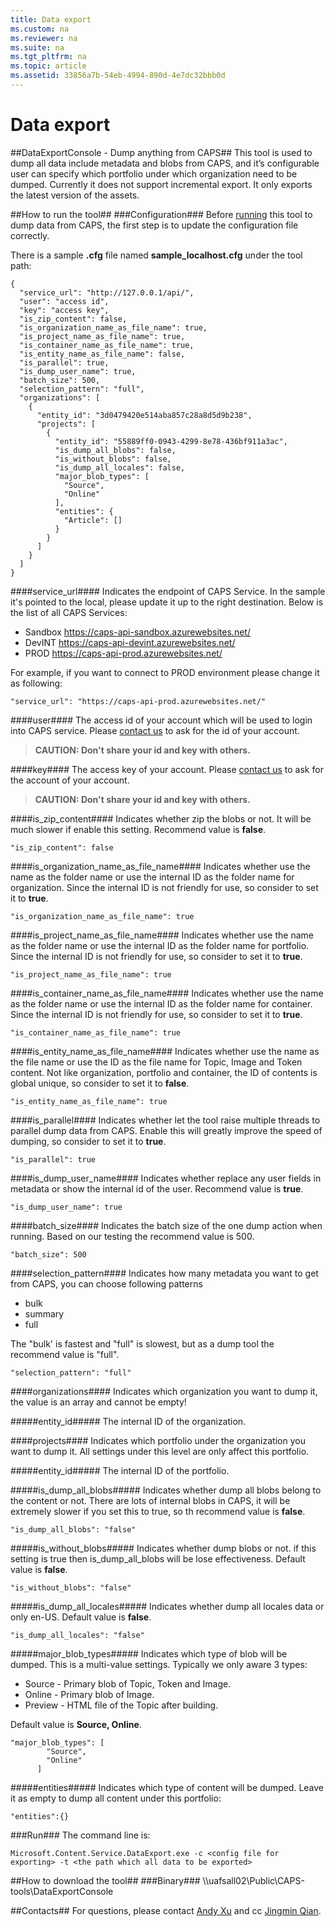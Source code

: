 ```yaml
---
title: Data export
ms.custom: na
ms.reviewer: na
ms.suite: na
ms.tgt_pltfrm: na
ms.topic: article
ms.assetid: 33856a7b-54eb-4994-890d-4e7dc32bbb0d
---
```

# Data export
##DataExportConsole - Dump anything from CAPS##
This tool is used to dump all data include metadata and blobs from CAPS, and it’s configurable user can specify which portfolio under which organization need to be dumped. Currently it does not support incremental export. It only exports the latest version of the assets. 

##How to run the tool##
###Configuration###
Before [running](#link2run) this tool to dump data from CAPS, the first step is to update the configuration file correctly.

There is a sample **.cfg** file named **sample\_localhost.cfg** under the tool path:

    {
      "service_url": "http://127.0.0.1/api/",
      "user": "access id",
      "key": "access key",
      "is_zip_content": false,
      "is_organization_name_as_file_name": true,
      "is_project_name_as_file_name": true,
      "is_container_name_as_file_name": true,
      "is_entity_name_as_file_name": false,
      "is_parallel": true,
      "is_dump_user_name": true,
      "batch_size": 500,
      "selection_pattern": "full",
      "organizations": [
        {
          "entity_id": "3d0479420e514aba857c28a8d5d9b238",
          "projects": [
            {
              "entity_id": "55889ff0-0943-4299-8e78-436bf911a3ac",
              "is_dump_all_blobs": false,
              "is_without_blobs": false,
              "is_dump_all_locales": false,
              "major_blob_types": [
                "Source",
                "Online"
              ],
              "entities": {
                "Article": []
              }
            }
          ]
        }
      ]
    }


####service\_url####
Indicates the endpoint of CAPS Service. In the sample it's pointed to the local, please update it up to the right destination. Below is the list of all CAPS Services:

- Sandbox https://caps-api-sandbox.azurewebsites.net/
- DevINT https://caps-api-devint.azurewebsites.net/
- PROD https://caps-api-prod.azurewebsites.net/

For example, if you want to connect to PROD environment please change it as following:

	"service_url": "https://caps-api-prod.azurewebsites.net/"


####user####
The access id of your account which will be used to login into CAPS service. 
Please [contact us](#link2contacts) to ask for the id of your account.

	
> **CAUTION: Don't share your id and key with others.**


####key####
The access key of your account. 
Please [contact us](#link2contacts) to ask for the account of your account.

> **CAUTION: Don't share your id and key with others.**


####is\_zip\_content####
Indicates whether zip the blobs or not. It will be much slower if enable this setting. 
Recommend value is **false**.

	"is_zip_content": false


####is\_organization\_name\_as\_file\_name####
Indicates whether use the name as the folder name or use the internal ID as the folder name for organization. 
Since the internal ID is not friendly for use, so consider to set it to **true**.

	"is_organization_name_as_file_name": true


####is\_project\_name\_as\_file\_name####
Indicates whether use the name as the folder name or use the internal ID as the folder name for portfolio.
Since the internal ID is not friendly for use, so consider to set it to **true**.

	"is_project_name_as_file_name": true


####is\_container\_name\_as\_file\_name####
Indicates whether use the name as the folder name or use the internal ID as the folder name for container.
Since the internal ID is not friendly for use, so consider to set it to **true**.

	"is_container_name_as_file_name": true


####is\_entity\_name\_as\_file\_name####
Indicates whether use the name as the file name or use the ID as the file name for Topic, Image and Token content.
Not like organization, portfolio and container, the ID of contents is global unique, so consider to set it to **false**.

	"is_entity_name_as_file_name": true


####is\_parallel####
Indicates whether let the tool raise multiple threads to parallel dump data from CAPS. Enable this will greatly improve the speed of dumping, so consider to set it to **true**.

	"is_parallel": true


####is\_dump\_user\_name####
Indicates whether replace any user fields in metadata or show the internal id of the user.
Recommend value is **true**.

	"is_dump_user_name": true


####batch\_size####
Indicates the batch size of the one dump action when running. Based on our testing the recommend value is 500.

	"batch_size": 500


####selection\_pattern####
Indicates how many metadata you want to get from CAPS, you can choose following patterns

- bulk
- summary
- full

The "bulk' is fastest and "full" is slowest, but as a dump tool the recommend value is "full".

	"selection_pattern": "full"


####organizations####
Indicates which organization you want to dump it, the value is an array and cannot be empty!

#####entity\_id#####
The internal ID of the organization. 

####projects####
Indicates which portfolio under the organization you want to dump it. All settings under this level are only affect this portfolio.

#####entity\_id#####
The internal ID of the portfolio.

#####is\_dump\_all\_blobs#####
Indicates whether dump all blobs belong to the content or not. There are lots of internal blobs in CAPS, it will be extremely slower if you set this to true, so th recommend value is **false**.

	"is_dump_all_blobs": "false"


#####is\_without\_blobs#####
Indicates whether dump blobs or not. if this setting is true then is\_dump\_all\_blobs will be lose effectiveness.
Default value is **false**.

	"is_without_blobs": "false"


#####is\_dump\_all\_locales#####
Indicates whether dump all locales data or only en-US.
Default value is **false**.

	"is_dump_all_locales": "false"


#####major\_blob\_types#####
Indicates which type of blob will be dumped. This is a multi-value settings. Typically we only aware 3 types:

- Source - Primary blob of Topic, Token and Image.
- Online - Primary blob of Image.
- Preview - HTML file of the Topic after building. 

Default value is **Source, Online**.

	"major_blob_types": [
            "Source",
            "Online"
          ]


#####entities#####
Indicates which type of content will be dumped. 
Leave it as empty to dump all content under this portfolio:

	"entities":{}


###<a name="link2run">Run</a>###
The command line is:

	Microsoft.Content.Service.DataExport.exe -c <config file for exporting> -t <the path which all data to be exported>


##How to download the tool##
###Binary###
\\\uafsall02\Public\CAPS-tools\DataExportConsole


##<a name="link2contacts">Contacts</a>##
For questions, please contact <a href="mailto:andxu@microsoft.com">Andy Xu</a> and cc <a href="mailto:jiqian@microsoft.com">Jingmin Qian</a>.
